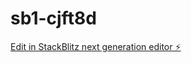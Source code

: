 # sb1-cjft8d

[Edit in StackBlitz next generation editor ⚡️](https://stackblitz.com/~/github.com/mooseweb/sb1-cjft8d)